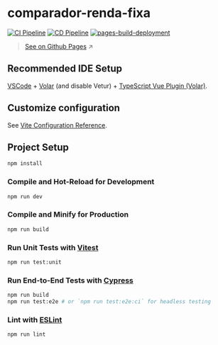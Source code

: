 # comparador-renda-fixa

[![CI Pipeline](https://github.com/allan-mlpe/comparador-renda-fixa/actions/workflows/tests.yml/badge.svg)](https://github.com/allan-mlpe/comparador-renda-fixa/actions/workflows/tests.yml)
[![CD Pipeline](https://github.com/allan-mlpe/comparador-renda-fixa/actions/workflows/deploy.yml/badge.svg)](https://github.com/allan-mlpe/comparador-renda-fixa/actions/workflows/deploy.yml)
[![pages-build-deployment](https://github.com/allan-mlpe/comparador-renda-fixa/actions/workflows/pages/pages-build-deployment/badge.svg)](https://github.com/allan-mlpe/comparador-renda-fixa/actions/workflows/pages/pages-build-deployment)

> [See on Github Pages](https://allan-mlpe.github.io/comparador-renda-fixa/) :arrow_upper_right:

## Recommended IDE Setup

[VSCode](https://code.visualstudio.com/) + [Volar](https://marketplace.visualstudio.com/items?itemName=johnsoncodehk.volar) (and disable Vetur) + [TypeScript Vue Plugin (Volar)](https://marketplace.visualstudio.com/items?itemName=johnsoncodehk.vscode-typescript-vue-plugin).

## Customize configuration

See [Vite Configuration Reference](https://vitejs.dev/config/).

## Project Setup

```sh
npm install
```

### Compile and Hot-Reload for Development

```sh
npm run dev
```

### Compile and Minify for Production

```sh
npm run build
```

### Run Unit Tests with [Vitest](https://vitest.dev/)

```sh
npm run test:unit
```

### Run End-to-End Tests with [Cypress](https://www.cypress.io/)

```sh
npm run build
npm run test:e2e # or `npm run test:e2e:ci` for headless testing
```

### Lint with [ESLint](https://eslint.org/)

```sh
npm run lint
```
